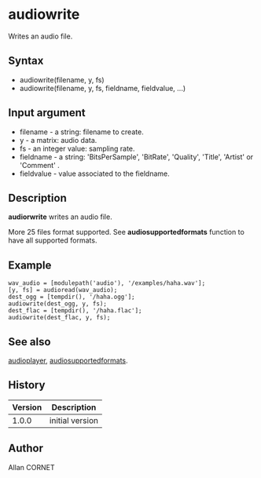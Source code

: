 

# audiowrite

Writes an audio file.

## Syntax

- audiowrite(filename, y, fs)
- audiowrite(filename, y, fs, fieldname, fieldvalue, ...)

## Input argument

 - filename - a string: filename to create.
 - y - a matrix: audio data.
 - fs - an integer value: sampling rate.
 - fieldname - a string: 'BitsPerSample', 'BitRate', 'Quality', 'Title', 'Artist' or 'Comment' .
 - fieldvalue - value associated to the fieldname.

## Description


  <p><b>audiorwrite</b> writes an audio file.</p>
  <p>More 25 files format supported. See <b>audiosupportedformats</b> function to have all supported formats.</p>


## Example

```Nelson
wav_audio = [modulepath('audio'), '/examples/haha.wav'];
[y, fs] = audioread(wav_audio);
dest_ogg = [tempdir(), '/haha.ogg'];
audiowrite(dest_ogg, y, fs);
dest_flac = [tempdir(), '/haha.flac'];
audiowrite(dest_flac, y, fs);
```

## See also

[audioplayer](audioplayer.md), [audiosupportedformats](audiosupportedformats.md).
## History

|Version|Description|
|------|------|
|1.0.0|initial version|


## Author

Allan CORNET



